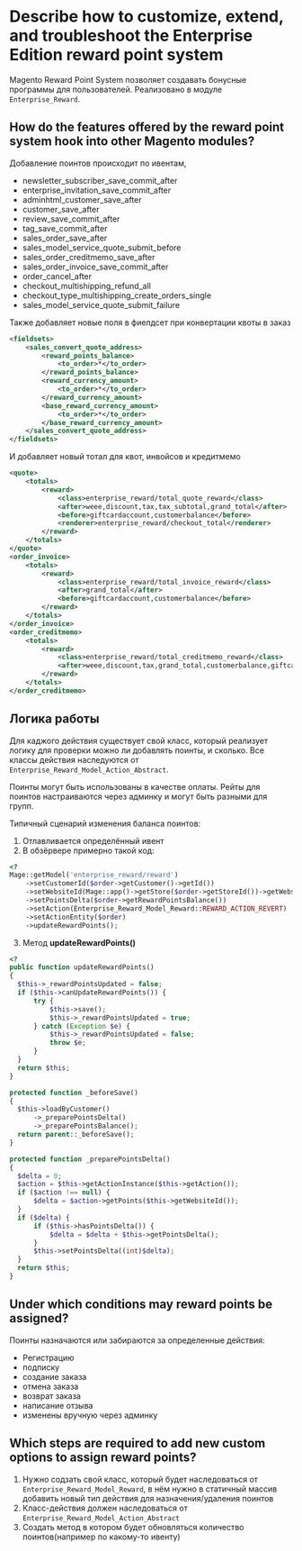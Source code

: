 # Describe how to customize, extend, and troubleshoot the Enterprise Edition reward point system

Magento Reward Point System позволяет создавать бонусные программы для пользователей.
Реализовано в модуле `Enterprise_Reward`.  

## How do the features offered by the reward point system hook into other Magento modules?

Добавление поинтов происходит по ивентам,

  - newsletter_subscriber_save_commit_after
  - enterprise_invitation_save_commit_after
  - adminhtml_customer_save_after
  - customer_save_after
  - review_save_commit_after
  - tag_save_commit_after
  - sales_order_save_after
  - sales_model_service_quote_submit_before
  - sales_order_creditmemo_save_after
  - sales_order_invoice_save_commit_after
  - order_cancel_after
  - checkout_multishipping_refund_all
  - checkout_type_multishipping_create_orders_single
  - sales_model_service_quote_submit_failure

Также добавляет новые поля в фиелдсет при конвертации квоты в заказ

```xml
<fieldsets>
    <sales_convert_quote_address>
        <reward_points_balance>
            <to_order>*</to_order>
        </reward_points_balance>
        <reward_currency_amount>
            <to_order>*</to_order>
        </reward_currency_amount>
        <base_reward_currency_amount>
            <to_order>*</to_order>
        </base_reward_currency_amount>
    </sales_convert_quote_address>
</fieldsets>
```

И добавляет новый тотал для квот, инвойсов и кредитмемо

```xml
<quote>
    <totals>
        <reward>
            <class>enterprise_reward/total_quote_reward</class>
            <after>weee,discount,tax,tax_subtotal,grand_total</after>
            <before>giftcardaccount,customerbalance</before>
            <renderer>enterprise_reward/checkout_total</renderer>
        </reward>
    </totals>
</quote>
<order_invoice>
    <totals>
        <reward>
            <class>enterprise_reward/total_invoice_reward</class>
            <after>grand_total</after>
            <before>giftcardaccount,customerbalance</before>
        </reward>
    </totals>
</order_invoice>
<order_creditmemo>
    <totals>
        <reward>
            <class>enterprise_reward/total_creditmemo_reward</class>
            <after>weee,discount,tax,grand_total,customerbalance,giftcardaccount</after>
        </reward>
    </totals>
</order_creditmemo>
```


## Логика работы  

Для каджого действия существует свой класс, который реализует логику для проверки можно ли добавлять поинты, и сколько. Все классы действия наследуются от `Enterprise_Reward_Model_Action_Abstract`.

Поинты могут быть использованы в качестве оплаты. Рейты для поинтов настраиваются через админку и могут быть разными для групп.

Типичный сценарий изменения баланса поинтов:

  1. Отлавливается определённый ивент
  2. В обзёрвере примерно такой код:

  ```php
  <?
  Mage::getModel('enterprise_reward/reward')
      ->setCustomerId($order->getCustomer()->getId())
      ->setWebsiteId(Mage::app()->getStore($order->getStoreId())->getWebsiteId())
      ->setPointsDelta($order->getRewardPointsBalance())
      ->setAction(Enterprise_Reward_Model_Reward::REWARD_ACTION_REVERT)
      ->setActionEntity($order)
      ->updateRewardPoints();
  ```

  3. Метод **updateRewardPoints()**

  ```php
<?
public function updateRewardPoints()
{
    $this->_rewardPointsUpdated = false;
    if ($this->canUpdateRewardPoints()) {
        try {
            $this->save();
            $this->_rewardPointsUpdated = true;
        } catch (Exception $e) {
            $this->_rewardPointsUpdated = false;
            throw $e;
        }
    }
    return $this;
}

protected function _beforeSave()
{
    $this->loadByCustomer()
        ->_preparePointsDelta()
        ->_preparePointsBalance();
    return parent::_beforeSave();
}

protected function _preparePointsDelta()
{
    $delta = 0;
    $action = $this->getActionInstance($this->getAction());
    if ($action !== null) {
        $delta = $action->getPoints($this->getWebsiteId());
    }
    if ($delta) {
        if ($this->hasPointsDelta()) {
            $delta = $delta + $this->getPointsDelta();
        }
        $this->setPointsDelta((int)$delta);
    }
    return $this;
}
  ```


## Under which conditions may reward points be assigned?

Поинты назначаются или забираются за определенные действия:

  - Регистрацию
  - подписку
  - создание заказа
  - отмена заказа
  - возврат заказа
  - написание отзыва
  - изменены вручную через админку

## Which steps are required to add new custom options to assign reward points?

1. Нужно содзать свой класс, который будет наследоваться от `Enterprise_Reward_Model_Reward`, в нём нужно в статичный массив добавить новый тип действия для назначения/удаления поинтов
2. Класс-действия должен наследоваться от `Enterprise_Reward_Model_Action_Abstract`
3. Создать метод в котором будет обновляться количество поинтов(например по какому-то ивенту)

